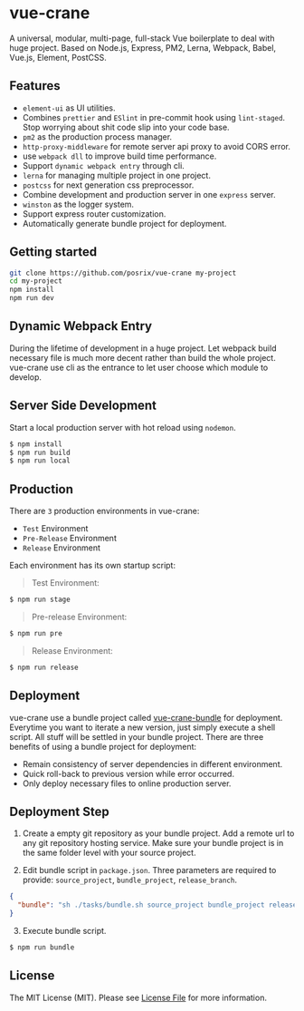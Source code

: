 # vue-crane

A universal, modular, multi-page, full-stack Vue boilerplate to deal with huge project. Based on Node.js, Express, PM2, Lerna, Webpack, Babel, Vue.js, Element, PostCSS.

## Features

  - `element-ui` as UI utilities.
  -  Combines `prettier` and `ESlint` in pre-commit hook using `lint-staged`. Stop worrying about shit code slip into your code base.
  - `pm2` as the production process manager.
  - `http-proxy-middleware` for remote server api proxy to avoid CORS error.
  - use `webpack dll` to improve build time performance.
  - Support `dynamic webpack entry` through cli.
  - `lerna` for managing multiple project in one project.
  - `postcss` for next generation css preprocessor.
  - Combine development and production server in one `express` server.
  - `winston` as the logger system.
  - Support express router customization.
  - Automatically generate bundle project for deployment.

## Getting started

```sh
git clone https://github.com/posrix/vue-crane my-project
cd my-project
npm install
npm run dev
```

## Dynamic Webpack Entry

During the lifetime of development in a huge project. Let webpack build necessary file is much more decent rather than build the whole project. vue-crane use cli as the entrance to let user choose which module to develop.

## Server Side Development

Start a local production server with hot reload using `nodemon`.

```sh
$ npm install
$ npm run build
$ npm run local
```

## Production

There are `3` production environments in vue-crane:

- `Test` Environment
- `Pre-Release` Environment
- `Release` Environment

Each environment has its own startup script:

> Test Environment:

```sh
$ npm run stage
```

> Pre-release Environment:

```sh
$ npm run pre
```

> Release Environment:

```sh
$ npm run release
```

## Deployment

vue-crane use a bundle project called [vue-crane-bundle](https://github.com/posrix/vue-crane-bundle) for deployment. Everytime you want to iterate a new version, just simply execute a shell script. All stuff will be settled in your bundle project. There are three benefits of using a bundle project for deployment:

- Remain consistency of server dependencies in different environment.
- Quick roll-back to previous version while error occurred.
- Only deploy necessary files to online production server.

## Deployment Step

1. Create a empty git repository as your bundle project. Add a remote url to any git repository hosting service. Make sure your bundle project is in the same folder level with your source project.

2. Edit bundle script in `package.json`. Three parameters are required to provide: `source_project`, `bundle_project`, `release_branch`.
```json
{
  "bundle": "sh ./tasks/bundle.sh source_project bundle_project release_branch"
}
```

3. Execute bundle script.
```sh
$ npm run bundle
```


## License

The MIT License (MIT). Please see [License File](LICENSE.md) for more information.
